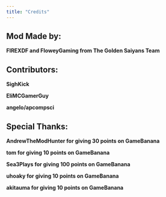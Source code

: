 ```yaml
---
title: "Credits"
---
```


## Mod Made by: 
**FIREXDF and FloweyGaming from The Golden Saiyans Team**

## Contributors:
**SighKick**

**EliMCGamerGuy**

**angelo/apcompsci**

## Special Thanks:
**AndrewTheModHunter for giving 30 points on GameBanana**

**tom for giving 10 points on GameBanana**

**Sea3Plays for giving 100 points on GameBanana**

**uhoaky for giving 10 points on GameBanana**

**akitauma for giving 10 points on GameBanana**
